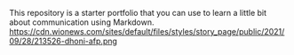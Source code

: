This repository is a starter portfolio that you can use to learn a little bit about communication using Markdown.
https://cdn.wionews.com/sites/default/files/styles/story_page/public/2021/09/28/213526-dhoni-afp.png
